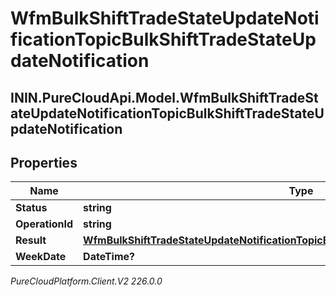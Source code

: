 # WfmBulkShiftTradeStateUpdateNotificationTopicBulkShiftTradeStateUpdateNotification

## ININ.PureCloudApi.Model.WfmBulkShiftTradeStateUpdateNotificationTopicBulkShiftTradeStateUpdateNotification

## Properties

|Name | Type | Description | Notes|
|------------ | ------------- | ------------- | -------------|
| **Status** | **string** |  | [optional] |
| **OperationId** | **string** |  | [optional] |
| **Result** | [**WfmBulkShiftTradeStateUpdateNotificationTopicBulkShiftTradeStateUpdateResultListing**](WfmBulkShiftTradeStateUpdateNotificationTopicBulkShiftTradeStateUpdateResultListing) |  | [optional] |
| **WeekDate** | **DateTime?** |  | [optional] |



_PureCloudPlatform.Client.V2 226.0.0_
